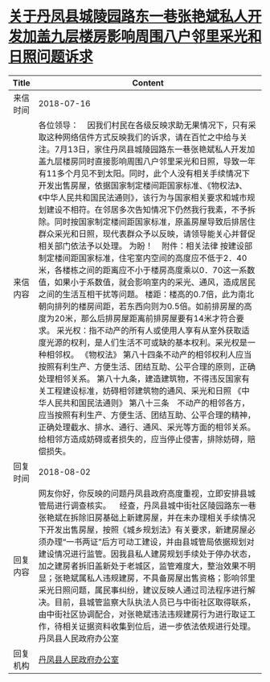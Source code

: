 # <a href="http://www.shangluo.gov.cn/zmhd/ldxxxx.jsp?urltype=leadermail.LeaderMailContentUrl&wbtreeid=1112&leadermailid=4819">关于丹凤县城陵园路东一巷张艳斌私人开发加盖九层楼房影响周围八户邻里采光和日照问题诉求</a>
| Title |                                                                                                                                                                                                                                                                                                                                                                                  Content                                                                                                                                                                                                                                                                                                                                                                                   |
|:-----:|----------------------------------------------------------------------------------------------------------------------------------------------------------------------------------------------------------------------------------------------------------------------------------------------------------------------------------------------------------------------------------------------------------------------------------------------------------------------------------------------------------------------------------------------------------------------------------------------------------------------------------------------------------------------------------------------------------------------------------------------------------------------------|
| 来信时间  | 2018-07-16                                                                                                                                                                                                                                                                                                                                                                                                                                                                                                                                                                                                                                                                                                                                                                 |
| 来信内容  | 各位领导：    因我们村民在各级反映求助无果情况下，只有采取这种网络信件方式反映我们的诉求，请在百忙之中给与关注。7月13日，家住丹凤县城陵园路东一巷张艳斌私人开发加盖九层楼房同时直接影响周围八户邻里采光和日照，导致一年有11多个月见不到太阳。同时，此个人没有相关手续情况下开发出售房屋，依据国家制定楼间距国家标准、《物权法》、《中华人民共和国民法通则》，该行为与国家相关要求和城市规划建设不相符。在邻居多次告知情况下仍然我行我素，不予拆除。同时按国家制定楼间距国家标准，原盖房屋导致后排居住群众采光和日照，现代表群众予以反映，请领导能关心并督促相关部门依法予以处理。 为盼！    附件：相关法律 按建设部制定楼间距国家标准，住宅室内空间的高度应不低于2．40米，各楼栋之间的距离应不小于楼房高度乘以0．70这一系数值，如果小于系数值，就会影响室内的采光、通风，造成居民之间的生活互相干扰等问题。 楼距：楼高的0.7倍，此为南北朝向排列的楼房间距，若东西向则为0.5倍。如前排房屋的高度为20米，那么后排房屋距离前排房屋要有14米才符合要求。 采光权：指不动产的所有人或使用人享有从室外获取适度光源的权利，是人们生活不可或缺的基本权利。采光权是一种相邻权。 《物权法》 第八十四条不动产的相邻权利人应当按照有利生产、方便生活、团结互助、公平合理的原则，正确处理相邻关系。 第八十九条，建造建筑物，不得违反国家有关工程建设标准，妨碍相邻建筑物的通风、采光和日照 《中华人民共和国民法通则》 第八十三条　不动产的相邻各方，应当按照有利生产、方便生活、团结互助、公平合理的精神，正确处理截水、排水、通行、通风、采光等方面的相邻关系。给相邻方造成妨碍或者损失的，应当停止侵害，排除妨碍，赔偿损失。 |
| 回复时间  | 2018-08-02                                                                                                                                                                                                                                                                                                                                                                                                                                                                                                                                                                                                                                                                                                                                                                 |
| 回复内容  | 网友你好，你反映的问题丹凤县政府高度重视，立即安排县城管局进行调查核实。    经查，丹凤县城中街社区陵园路东一巷张艳斌在拆除旧房基础上新建房屋，并在未办理相关手续情况下开发出售房屋，按照《城乡规划法》有关要求，新建房屋必须办理“一书两证”后方可动工建设，并由县城管局依据规划对建设情况进行监管。因我县私人建房规划手续处于停办状态，加之建房者拆旧盖新处于老城区，监管难度大，整治效果不明显；张艳斌属私人违规建房，不具备房屋出售资格；影响邻里采光日照问题，属民事纠纷，建议反映人通过司法程序进行解决。目前，县城管监察大队执法人员已与中街社区取得联系，由中街社区协调配合，对张艳斌违法违规建房行为进行取证工作，待相关证据资料收集到位后，进一步依法依规进行处理。丹凤县人民政府办公室                                                                                                                                                                                                                                                                                                                                                                                                                         |
| 回复机构  | <a href="../../categories/agencies/丹凤县人民政府办公室.md">丹凤县人民政府办公室</a>                                                                                                                                                                                                                                                                                                                                                                                                                                                                                                                                                                                                                                                                                                           |